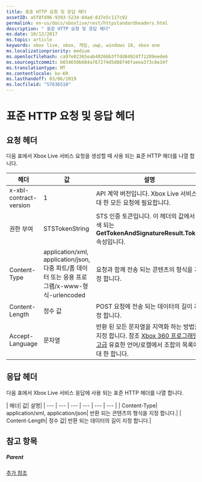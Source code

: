 ```yaml
---
title: 표준 HTTP 요청 및 응답 헤더
assetID: a5f8fd96-9393-5234-04ad-837e5c117c92
permalink: en-us/docs/xboxlive/rest/httpstandardheaders.html
description: " 표준 HTTP 요청 및 응답 헤더"
ms.date: 10/12/2017
ms.topic: article
keywords: xbox live, xbox, 게임, uwp, windows 10, xbox one
ms.localizationpriority: medium
ms.openlocfilehash: ca97e82365eab40266b3ffdd84924f71289eede6
ms.sourcegitcommit: b034650b684a767274d5d88746faeea373c8e34f
ms.translationtype: MT
ms.contentlocale: ko-KR
ms.lasthandoff: 03/06/2019
ms.locfileid: "57636518"
---
```

# <a name="standard-http-request-and-response-headers"></a>표준 HTTP 요청 및 응답 헤더
 
<a id="ID4ES"></a>

 
## <a name="request-headers"></a>요청 헤더
 
다음 표에서 Xbox Live 서비스 요청을 생성할 때 사용 되는 표준 HTTP 헤더를 나열 합니다.
 
| 헤더| 값| 설명| 
| --- | --- | --- | 
| x-xbl-contract-version| 1| API 계약 버전입니다. Xbox Live 서비스에 대 한 모든 요청에 필요합니다.| 
| 권한 부여| STSTokenString| STS 인증 토큰입니다. 이 헤더의 값에서 검색 되는 <b>GetTokenAndSignatureResult.Token</b> 속성입니다. | 
| Content-Type| application/xml, application/json, 다중 파트/폼 데이터 또는 응용 프로그램/x-www-형식-urlencoded| 요청과 함께 전송 되는 콘텐츠의 형식을 지정 합니다.| 
| Content-Length| 정수 값| POST 요청에 전송 되는 데이터의 길이 지정 합니다.| 
| Accept-Language | 문자열| 반환 된 모든 문자열을 지역화 하는 방법을 지정 합니다. 참조 <a href="https://msdn.microsoft.com/en-us/library/bb975829.aspx">Xbox 360 프로그래밍 고급</a> 유효한 언어/로캘에서 조합의 목록에 대 한 합니다.| 
  
<a id="ID4E6C"></a>

 
## <a name="response-headers"></a>응답 헤더
 
다음 표에서 Xbox Live 서비스 응답에 사용 되는 표준 HTTP 헤더를 나열 합니다.
 
| 헤더| 값| 설명| 
| --- | --- | --- | --- | --- | --- | 
| Content-Type| application/xml, application/json| 반환 되는 콘텐츠의 형식을 지정 합니다.| 
| Content-Length| 정수 값| 반환 되는 데이터의 길이 지정 합니다.| 
  
<a id="ID4EEE"></a>

 
## <a name="see-also"></a>참고 항목
 
<a id="ID4EGE"></a>

 
##### <a name="parent"></a>Parent  

[추가 참조](atoc-xboxlivews-reference-additional.md)

   